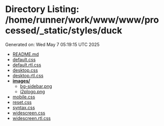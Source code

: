 # Directory Listing: /home/runner/work/www/www/processed/_static/styles/duck
Generated on: Wed May  7 05:19:15 UTC 2025

- [README.md](README.md)
- [default.css](default.css)
- [default.rtl.css](default.rtl.css)
- [desktop.css](desktop.css)
- [desktop.rtl.css](desktop.rtl.css)
- **[images/](images/)**
  - [bg-sidebar.png](images/bg-sidebar.png)
  - [i2plogo.png](images/i2plogo.png)
- [mobile.css](mobile.css)
- [reset.css](reset.css)
- [syntax.css](syntax.css)
- [widescreen.css](widescreen.css)
- [widescreen.rtl.css](widescreen.rtl.css)
